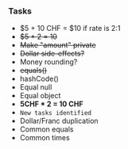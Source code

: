 ### Tasks

- $5 + 10 CHF = $10 if rate is 2:1
- ~~$5 * 2 = 10~~
- ~~Make "amount" private~~
- ~~Dollar side-effects?~~
- Money rounding?
- ~~equals()~~
- hashCode()
- Equal null
- Equal object
- **5CHF * 2 = 10 CHF**
- `New tasks identified`
- Dollar/Franc duplication
- Common equals
- Common times